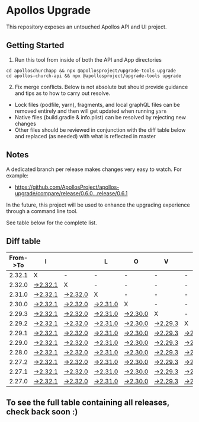 # Apollos Upgrade

This repository exposes an untouched Apollos API and UI project.

## Getting Started

1. Run this tool from inside of both the API and App directories

```
cd apolloschurchapp && npx @apollosproject/upgrade-tools upgrade
cd apollos-church-api && npx @apollosproject/upgrade-tools upgrade
```

2. Fix merge conflicts. Below is not absolute but should provide guidance and tips as to how to carry out resolve.
* Lock files (podfile, yarn), fragments, and local graphQL files can be removed entirely and then will get updated when running `yarn`
* Native files (build.gradle & info.plist) can be resolved by rejecting new changes
* Other files should be reviewed in conjunction with the diff table below and replaced (as needed) with what is reflected in master

## Notes

A dedicated branch per release makes changes very easy
to watch. For example:

* https://github.com/ApollosProject/apollos-upgrade/compare/release/0.6.0...release/0.6.1

In the future, this project will be used to enhance the upgrading experience through a command line tool.

See table below for the complete list.

## Diff table

| From->To | I                                                                                                    |                                                                                                      | L                                                                                                    | O                                                                                                    | V                                                                                                    | E                                                                                                    |                                                                                                      | D                                                                                                    | I                                                                                                    | F                                                                                                    | F                                                                                                    | S   |
| -------- | ---------------------------------------------------------------------------------------------------- | ---------------------------------------------------------------------------------------------------- | ---------------------------------------------------------------------------------------------------- | ---------------------------------------------------------------------------------------------------- | ---------------------------------------------------------------------------------------------------- | ---------------------------------------------------------------------------------------------------- | ---------------------------------------------------------------------------------------------------- | ---------------------------------------------------------------------------------------------------- | ---------------------------------------------------------------------------------------------------- | ---------------------------------------------------------------------------------------------------- | ---------------------------------------------------------------------------------------------------- | --- |
| 2.32.1   | X                                                                                                    | -                                                                                                    | -                                                                                                    | -                                                                                                    | -                                                                                                    | -                                                                                                    | -                                                                                                    | -                                                                                                    | -                                                                                                    | -                                                                                                    | -                                                                                                    | -   |
| 2.32.0   | [->2.32.1](https://github.com/ApollosProject/apollos-upgrade/compare/release/2.32.0..release/2.32.1) | X                                                                                                    | -                                                                                                    | -                                                                                                    | -                                                                                                    | -                                                                                                    | -                                                                                                    | -                                                                                                    | -                                                                                                    | -                                                                                                    | -                                                                                                    | -   |
| 2.31.0   | [->2.32.1](https://github.com/ApollosProject/apollos-upgrade/compare/release/2.31.0..release/2.32.1) | [->2.32.0](https://github.com/ApollosProject/apollos-upgrade/compare/release/2.31.0..release/2.32.0) | X                                                                                                    | -                                                                                                    | -                                                                                                    | -                                                                                                    | -                                                                                                    | -                                                                                                    | -                                                                                                    | -                                                                                                    | -                                                                                                    | -   |
| 2.30.0   | [->2.32.1](https://github.com/ApollosProject/apollos-upgrade/compare/release/2.30.0..release/2.32.1) | [->2.32.0](https://github.com/ApollosProject/apollos-upgrade/compare/release/2.30.0..release/2.32.0) | [->2.31.0](https://github.com/ApollosProject/apollos-upgrade/compare/release/2.30.0..release/2.31.0) | X                                                                                                    | -                                                                                                    | -                                                                                                    | -                                                                                                    | -                                                                                                    | -                                                                                                    | -                                                                                                    | -                                                                                                    | -   |
| 2.29.3   | [->2.32.1](https://github.com/ApollosProject/apollos-upgrade/compare/release/2.29.3..release/2.32.1) | [->2.32.0](https://github.com/ApollosProject/apollos-upgrade/compare/release/2.29.3..release/2.32.0) | [->2.31.0](https://github.com/ApollosProject/apollos-upgrade/compare/release/2.29.3..release/2.31.0) | [->2.30.0](https://github.com/ApollosProject/apollos-upgrade/compare/release/2.29.3..release/2.30.0) | X                                                                                                    | -                                                                                                    | -                                                                                                    | -                                                                                                    | -                                                                                                    | -                                                                                                    | -                                                                                                    | -   |
| 2.29.2   | [->2.32.1](https://github.com/ApollosProject/apollos-upgrade/compare/release/2.29.2..release/2.32.1) | [->2.32.0](https://github.com/ApollosProject/apollos-upgrade/compare/release/2.29.2..release/2.32.0) | [->2.31.0](https://github.com/ApollosProject/apollos-upgrade/compare/release/2.29.2..release/2.31.0) | [->2.30.0](https://github.com/ApollosProject/apollos-upgrade/compare/release/2.29.2..release/2.30.0) | [->2.29.3](https://github.com/ApollosProject/apollos-upgrade/compare/release/2.29.2..release/2.29.3) | X                                                                                                    | -                                                                                                    | -                                                                                                    | -                                                                                                    | -                                                                                                    | -                                                                                                    | -   |
| 2.29.1   | [->2.32.1](https://github.com/ApollosProject/apollos-upgrade/compare/release/2.29.1..release/2.32.1) | [->2.32.0](https://github.com/ApollosProject/apollos-upgrade/compare/release/2.29.1..release/2.32.0) | [->2.31.0](https://github.com/ApollosProject/apollos-upgrade/compare/release/2.29.1..release/2.31.0) | [->2.30.0](https://github.com/ApollosProject/apollos-upgrade/compare/release/2.29.1..release/2.30.0) | [->2.29.3](https://github.com/ApollosProject/apollos-upgrade/compare/release/2.29.1..release/2.29.3) | [->2.29.2](https://github.com/ApollosProject/apollos-upgrade/compare/release/2.29.1..release/2.29.2) | X                                                                                                    | -                                                                                                    | -                                                                                                    | -                                                                                                    | -                                                                                                    | -   |
| 2.29.0   | [->2.32.1](https://github.com/ApollosProject/apollos-upgrade/compare/release/2.29.0..release/2.32.1) | [->2.32.0](https://github.com/ApollosProject/apollos-upgrade/compare/release/2.29.0..release/2.32.0) | [->2.31.0](https://github.com/ApollosProject/apollos-upgrade/compare/release/2.29.0..release/2.31.0) | [->2.30.0](https://github.com/ApollosProject/apollos-upgrade/compare/release/2.29.0..release/2.30.0) | [->2.29.3](https://github.com/ApollosProject/apollos-upgrade/compare/release/2.29.0..release/2.29.3) | [->2.29.2](https://github.com/ApollosProject/apollos-upgrade/compare/release/2.29.0..release/2.29.2) | [->2.29.1](https://github.com/ApollosProject/apollos-upgrade/compare/release/2.29.0..release/2.29.1) | X                                                                                                    | -                                                                                                    | -                                                                                                    | -                                                                                                    | -   |
| 2.28.0   | [->2.32.1](https://github.com/ApollosProject/apollos-upgrade/compare/release/2.28.0..release/2.32.1) | [->2.32.0](https://github.com/ApollosProject/apollos-upgrade/compare/release/2.28.0..release/2.32.0) | [->2.31.0](https://github.com/ApollosProject/apollos-upgrade/compare/release/2.28.0..release/2.31.0) | [->2.30.0](https://github.com/ApollosProject/apollos-upgrade/compare/release/2.28.0..release/2.30.0) | [->2.29.3](https://github.com/ApollosProject/apollos-upgrade/compare/release/2.28.0..release/2.29.3) | [->2.29.2](https://github.com/ApollosProject/apollos-upgrade/compare/release/2.28.0..release/2.29.2) | [->2.29.1](https://github.com/ApollosProject/apollos-upgrade/compare/release/2.28.0..release/2.29.1) | [->2.29.0](https://github.com/ApollosProject/apollos-upgrade/compare/release/2.28.0..release/2.29.0) | X                                                                                                    | -                                                                                                    | -                                                                                                    | -   |
| 2.27.2   | [->2.32.1](https://github.com/ApollosProject/apollos-upgrade/compare/release/2.27.2..release/2.32.1) | [->2.32.0](https://github.com/ApollosProject/apollos-upgrade/compare/release/2.27.2..release/2.32.0) | [->2.31.0](https://github.com/ApollosProject/apollos-upgrade/compare/release/2.27.2..release/2.31.0) | [->2.30.0](https://github.com/ApollosProject/apollos-upgrade/compare/release/2.27.2..release/2.30.0) | [->2.29.3](https://github.com/ApollosProject/apollos-upgrade/compare/release/2.27.2..release/2.29.3) | [->2.29.2](https://github.com/ApollosProject/apollos-upgrade/compare/release/2.27.2..release/2.29.2) | [->2.29.1](https://github.com/ApollosProject/apollos-upgrade/compare/release/2.27.2..release/2.29.1) | [->2.29.0](https://github.com/ApollosProject/apollos-upgrade/compare/release/2.27.2..release/2.29.0) | [->2.28.0](https://github.com/ApollosProject/apollos-upgrade/compare/release/2.27.2..release/2.28.0) | X                                                                                                    | -                                                                                                    | -   |
| 2.27.1   | [->2.32.1](https://github.com/ApollosProject/apollos-upgrade/compare/release/2.27.1..release/2.32.1) | [->2.32.0](https://github.com/ApollosProject/apollos-upgrade/compare/release/2.27.1..release/2.32.0) | [->2.31.0](https://github.com/ApollosProject/apollos-upgrade/compare/release/2.27.1..release/2.31.0) | [->2.30.0](https://github.com/ApollosProject/apollos-upgrade/compare/release/2.27.1..release/2.30.0) | [->2.29.3](https://github.com/ApollosProject/apollos-upgrade/compare/release/2.27.1..release/2.29.3) | [->2.29.2](https://github.com/ApollosProject/apollos-upgrade/compare/release/2.27.1..release/2.29.2) | [->2.29.1](https://github.com/ApollosProject/apollos-upgrade/compare/release/2.27.1..release/2.29.1) | [->2.29.0](https://github.com/ApollosProject/apollos-upgrade/compare/release/2.27.1..release/2.29.0) | [->2.28.0](https://github.com/ApollosProject/apollos-upgrade/compare/release/2.27.1..release/2.28.0) | [->2.27.2](https://github.com/ApollosProject/apollos-upgrade/compare/release/2.27.1..release/2.27.2) | X                                                                                                    | -   |
| 2.27.0   | [->2.32.1](https://github.com/ApollosProject/apollos-upgrade/compare/release/2.27.0..release/2.32.1) | [->2.32.0](https://github.com/ApollosProject/apollos-upgrade/compare/release/2.27.0..release/2.32.0) | [->2.31.0](https://github.com/ApollosProject/apollos-upgrade/compare/release/2.27.0..release/2.31.0) | [->2.30.0](https://github.com/ApollosProject/apollos-upgrade/compare/release/2.27.0..release/2.30.0) | [->2.29.3](https://github.com/ApollosProject/apollos-upgrade/compare/release/2.27.0..release/2.29.3) | [->2.29.2](https://github.com/ApollosProject/apollos-upgrade/compare/release/2.27.0..release/2.29.2) | [->2.29.1](https://github.com/ApollosProject/apollos-upgrade/compare/release/2.27.0..release/2.29.1) | [->2.29.0](https://github.com/ApollosProject/apollos-upgrade/compare/release/2.27.0..release/2.29.0) | [->2.28.0](https://github.com/ApollosProject/apollos-upgrade/compare/release/2.27.0..release/2.28.0) | [->2.27.2](https://github.com/ApollosProject/apollos-upgrade/compare/release/2.27.0..release/2.27.2) | [->2.27.1](https://github.com/ApollosProject/apollos-upgrade/compare/release/2.27.0..release/2.27.1) | X   |

## To see the full table containing all releases, check back soon :)
